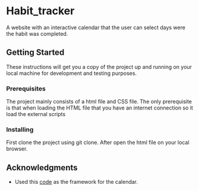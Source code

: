 # Habit_tracker
A website with an interactive calendar that the user can select days were the habit was completed.

## Getting Started

These instructions will get you a copy of the project up and running on your local machine for development and testing purposes. 

### Prerequisites

The project mainly consists of a html file and CSS file. The only prerequisite is that when loading the HTML file that you have an internet connection so it load the external scripts 


### Installing

First clone the project using git clone. 
After open the html file on your local browser.


## Acknowledgments

* Used this [code](https://codepen.io/afontcu/full/bapBxv) as the framework for the calendar.
